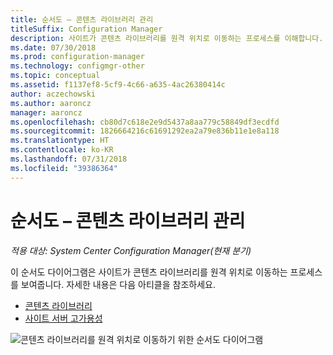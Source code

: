 ```yaml
---
title: 순서도 – 콘텐츠 라이브러리 관리
titleSuffix: Configuration Manager
description: 사이트가 콘텐츠 라이브러리를 원격 위치로 이동하는 프로세스를 이해합니다.
ms.date: 07/30/2018
ms.prod: configuration-manager
ms.technology: configmgr-other
ms.topic: conceptual
ms.assetid: f1137ef8-5cf9-4c66-a635-4ac26380414c
author: aczechowski
ms.author: aaroncz
manager: aaroncz
ms.openlocfilehash: cb80d7c618e2e9d5437a8aa779c58849df3ecdfd
ms.sourcegitcommit: 1826664216c61691292ea2a79e836b11e1e8a118
ms.translationtype: HT
ms.contentlocale: ko-KR
ms.lasthandoff: 07/31/2018
ms.locfileid: "39386364"
---
```

# <a name="flowchart---manage-content-library"></a>순서도 – 콘텐츠 라이브러리 관리

*적용 대상: System Center Configuration Manager(현재 분기)*

이 순서도 다이어그램은 사이트가 콘텐츠 라이브러리를 원격 위치로 이동하는 프로세스를 보여줍니다. 자세한 내용은 다음 아티클을 참조하세요.  
- [콘텐츠 라이브러리](/sccm/core/plan-design/hierarchy/the-content-library)  
- [사이트 서버 고가용성](/sccm/core/servers/deploy/configure/site-server-high-availability)

![콘텐츠 라이브러리를 원격 위치로 이동하기 위한 순서도 다이어그램](media/manage-content-library-flowchart.png)
